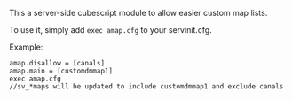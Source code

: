 This a server-side cubescript module to allow easier custom map lists.

To use it, simply add `exec amap.cfg` to your servinit.cfg.

Example:
```
amap.disallow = [canals]
amap.main = [customdmmap1]
exec amap.cfg
//sv_*maps will be updated to include customdmmap1 and exclude canals
```
